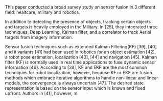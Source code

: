 This paper conducted a broad survey study on sensor fusion in 3 different field: healtcare, military and robotics. 

In addition to detecting the presence of objects, tracking certain objects and targets is heavily employed in the Military. In [25], they integrated three techniques, Deep Learning, Kalman filter, and a correlator to track Aerial targets from imagery information.

Sensor fusion techniques such as extended Kalman Filtering(KF) [39], [40] and it variants [41] had been used in robotics for an object estimation [42], a robot pose estimation, localization [43], [44] and navigation [45]. Kalman filter (KF) is normally used in real time applications to fuse dynamic sensor information [46]. According to [38], KF and EKF are the most common techniques for robot localization, however, because KF or EKF are fusion methods which embrace iterative algorithms to handle non-linear and linear models, the convergence is always uncertain [47]. The desired state representation is based on the sensor input which is known and fixed upfront. Authors in [41], however, m